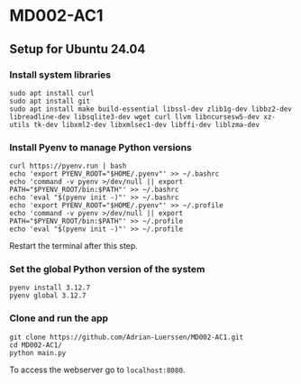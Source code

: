 # MD002-AC1

## Setup for Ubuntu 24.04

### Install system libraries

```
sudo apt install curl
sudo apt install git
sudo apt install make build-essential libssl-dev zlib1g-dev libbz2-dev libreadline-dev libsqlite3-dev wget curl llvm libncursesw5-dev xz-utils tk-dev libxml2-dev libxmlsec1-dev libffi-dev liblzma-dev
```

### Install Pyenv to manage Python versions

```
curl https://pyenv.run | bash
echo 'export PYENV_ROOT="$HOME/.pyenv"' >> ~/.bashrc
echo 'command -v pyenv >/dev/null || export PATH="$PYENV_ROOT/bin:$PATH"' >> ~/.bashrc
echo 'eval "$(pyenv init -)"' >> ~/.bashrc
echo 'export PYENV_ROOT="$HOME/.pyenv"' >> ~/.profile
echo 'command -v pyenv >/dev/null || export PATH="$PYENV_ROOT/bin:$PATH"' >> ~/.profile
echo 'eval "$(pyenv init -)"' >> ~/.profile
```

Restart the terminal after this step.

### Set the global Python version of the system

```
pyenv install 3.12.7
pyenv global 3.12.7
```

### Clone and run the app

```
git clone https://github.com/Adrian-Luerssen/MD002-AC1.git
cd MD002-AC1/
python main.py
```

To access the webserver go to `localhost:8080`.
